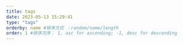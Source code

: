 ```yaml
---
title: tags
date: 2023-05-13 15:29:41
type: "tags"
orderby: name #排序方式 ：random/name/length
order: 1 #排序次序： 1, asc for ascending; -1, desc for descending
---
```

